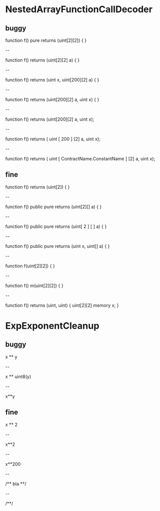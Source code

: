 # NestedArrayFunctionCallDecoder

## buggy

function f() pure returns (uint[2][2]) { }

--

function f() returns (uint[2][2] a) { }

--

function f() returns (uint x, uint[200][2] a) { }

--

function f() returns (uint[200][2] a, uint x) { }

--

function f() returns (uint[200][2] a, uint x);

--

function f() returns (
    uint
    [
    200
    ]
    [2]
    a, uint x);

--

function f() returns (
    uint
    [
    ContractName.ConstantName
    ]
    [2]
    a, uint x);

## fine

function f() returns (uint[2]) { }

--

function f() public pure returns (uint[2][] a) { }

--

function f() public pure returns (uint[ 2 ] [ ]  a) { }

--

function f() public pure  returns (uint x, uint[] a) { }

--

function f(uint[2][2]) { }

--

function f() m(uint[2][2]) { }

--

function f() returns (uint, uint) { uint[2][2] memory x; }

# ExpExponentCleanup

## buggy

x ** y

--

x ** uint8(y)

--

x**y

## fine

x ** 2

--

x**2

--

x**200

--

/** bla **/

--

/**/

